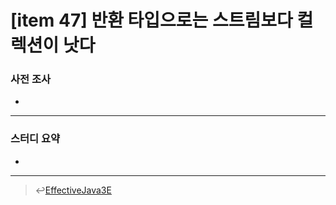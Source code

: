 # [item 47] 반환 타입으로는 스트림보다 컬렉션이 낫다 
### 사전 조사 
- 

---

### 스터디 요약 
- 

---

> :leftwards_arrow_with_hook:[EffectiveJava3E](/EffectiveJava3E/README.md)

